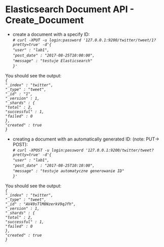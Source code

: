 Elasticsearch Document API - Create_Document
============================================

- create a document with a specify ID:\
*`# curl -XPUT -u login:password '127.0.0.1:9200/twitter/tweet/1?pretty=true' -d'{`*\
		*`"user" : "lab1",`*\
		*`"post_date" : "2017-08-25T10:00:00",`*\
		*`"message" : "testuje Elasticsearch"`*\
	*`}'`*

You should see the output:\
*`{`*\
  *`"_index" : "twitter",`*\
  *`"_type" : "tweet",`*\
  *`"_id" : "1",`*\
  *`"_version" : 1,`*\
  *`"_shards" : {`*\
    *`"total" : 2,`*\
    *`"successful" : 1,`*\
    *`"failed" : 0`*\
  *`},`*\
  *`"created" : true`*\
*`}`*
- creating a document with an automatically generated ID: (note: PUT-> POST):\
*`# curl -XPOST -u login:password '127.0.0.1:9200/twitter/tweet?pretty=true' -d'{`*\
		*`"user" : "lab1",`*\
		*`"post_date" : "2017-08-25T10:10:00",`*\
		*`"message" : "testuje automatyczne generowanie ID"`*\
		*`}'`*
    
You should see the output:\
*`{`*\
  *`"_index" : "twitter",`*\
  *`"_type" : "tweet",`*\
  *`"_id" : "AV49sTlM8NzerkV9qJfh",`*\
  *`"_version" : 1,`*\
  *`"_shards" : {`*\
    *`"total" : 2,`*\
    *`"successful" : 1,`*\
    *`"failed" : 0`*\
  *`},`*\
  *`"created" : true`*\
*`}`*

